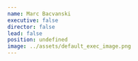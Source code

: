```yaml
---
name: Marc Bacvanski
executive: false
director: false
lead: false
position: undefined
image: ../assets/default_exec_image.png
---
```

